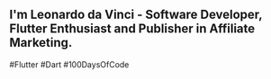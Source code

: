 ## I'm Leonardo da Vinci - Software Developer, Flutter Enthusiast and Publisher in Affiliate Marketing. 
#Flutter
#Dart
#100DaysOfCode
##
